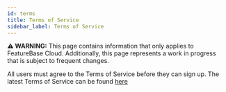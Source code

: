```yaml
---
id: terms
title: Terms of Service
sidebar_label: Terms of Service
---
```


 **⚠ WARNING:** This page contains information that only applies to FeatureBase Cloud. Additionally, this page represents a work in progress that is subject to frequent changes. 

All users must agree to the Terms of Service before they can sign up. The latest Terms of Service can be found [here](https://www.featurebase.com/featurebase-cloud-terms-of-service/)
